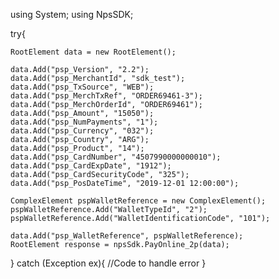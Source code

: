 using System;
using NpsSDK;

try{

    RootElement data = new RootElement();

    data.Add("psp_Version", "2.2");
    data.Add("psp_MerchantId", "sdk_test");
    data.Add("psp_TxSource", "WEB");
    data.Add("psp_MerchTxRef", "ORDER69461-3");
    data.Add("psp_MerchOrderId", "ORDER69461");
    data.Add("psp_Amount", "15050");
    data.Add("psp_NumPayments", "1");
    data.Add("psp_Currency", "032");
    data.Add("psp_Country", "ARG");
    data.Add("psp_Product", "14");
    data.Add("psp_CardNumber", "4507990000000010");
    data.Add("psp_CardExpDate", "1912");
    data.Add("psp_CardSecurityCode", "325");
    data.Add("psp_PosDateTime", "2019-12-01 12:00:00");

    ComplexElement pspWalletReference = new ComplexElement();
    pspWalletReference.Add("WalletTypeId", "2");
    pspWalletReference.Add("WalletIdentificationCode", "101");

    data.Add("psp_WalletReference", pspWalletReference);
    RootElement response = npsSdk.PayOnline_2p(data);

}
catch (Exception ex){
    //Code to handle error
}

